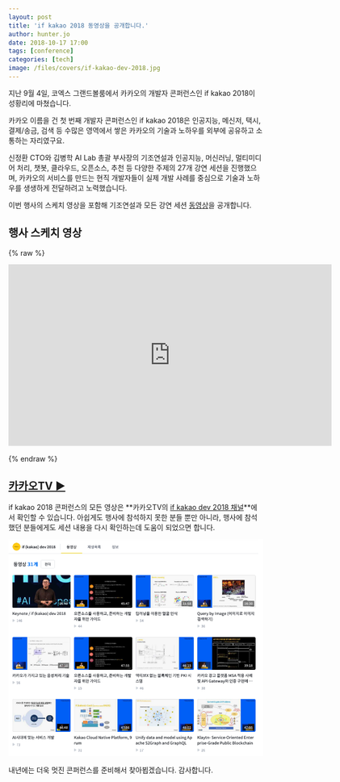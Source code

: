 ```yaml
---
layout: post
title: 'if kakao 2018 동영상을 공개합니다.'
author: hunter.jo
date: 2018-10-17 17:00
tags: [conference]
categories: [tech]
image: /files/covers/if-kakao-dev-2018.jpg
---
```


지난 9월 4일, 코엑스 그랜드볼룸에서 카카오의 개발자 콘퍼런스인 if kakao 2018이 성황리에 마쳤습니다.

카카오 이름을 건 첫 번째 개발자 콘퍼런스인 if kakao 2018은 인공지능, 메신저, 택시, 결제/송금, 검색 등 수많은 영역에서 쌓은 카카오의 기술과 노하우를 외부에 공유하고 소통하는 자리였구요.

신정환 CTO와 김병학 AI Lab 총괄 부사장의 기조연설과 인공지능, 머신러닝, 멀티미디어 처리, 챗봇, 클라우드, 오픈소스, 추천 등 다양한 주제의 27개 강연 세션을 진행했으며, 카카오의 서비스를 만드는 현직 개발자들이 실제 개발 사례를 중심으로 기술과 노하우를 생생하게 전달하려고 노력했습니다.

이번 행사의 스케치 영상을 포함해 기조연설과 모든 강연 세션 [동영상](https://tv.kakao.com/channel/3150758/cliplink/390279232?playlistId=209907&metaObjectType=Playlist)을 공개합니다.

## 행사 스케치 영상

{% raw %}
<div style="width:640px; margin:1em auto;"><iframe width="640" height="360" src="https://play-tv.kakao.com/embed/player/cliplink/390279232?service=kakao_tv" allowfullscreen frameborder="0" scrolling="no" allow="autoplay"></iframe></div>
{% endraw %}

## [카카오TV  ▶︎](https://tv.kakao.com/channel/3150758/cliplink/390279232?playlistId=209907&metaObjectType=Playlist)

if kakao 2018 콘퍼런스의 모든 영상은 **카카오TV의 [if kakao dev 2018 채널](https://tv.kakao.com/channel/3150758/cliplink/390279232?playlistId=209907&metaObjectType=Playlist)**에서 확인할 수 있습니다. 아쉽게도 행사에 참석하지 못한 분들 뿐만 아니라, 행사에 참석했던 분들에게도 세션 내용을 다시 확인하는데 도움이 되었으면 합니다.

![카카오TV 'if kakao dev 2018' 채널](/files/if-kakaotv.png)

내년에는 더욱 멋진 콘퍼런스를 준비해서 찾아뵙겠습니다. 감사합니다.
